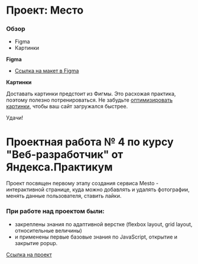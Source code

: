 # Проект: Место

### Обзор

* Figma
* Картинки

**Figma**

* [Ссылка на макет в Figma](https://www.figma.com/file/2cn9N9jSkmxD84oJik7xL7/JavaScript.-Sprint-4?node-id=0%3A1)

**Картинки**

Доставать картинки предстоит из Фигмы. Это расхожая практика, поэтому полезно потренироваться.
Не забудьте [оптимизировать картинки](https://tinypng.com/), чтобы ваш сайт загружался быстрее.

Удачи!

# Проектная работа № 4 по курсу "Веб-разработчик" от Яндекса.Практикум

Проект посвящен первому этапу создания сервиса Mesto - интерактивной странице, куда можно добавлять и удалять фотографии, менять данные пользователя, ставить лайки.

### При работе над проектом были:
* закреплены знания по адаптивной верстке (flexbox layout, grid layout, относительные величины)
* и применены первые базовые знания по JavaScript, открытие и закрытие popup.

[Ссылка на проект](https://gutmalina.github.io/mesto/)
